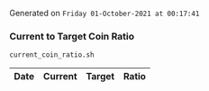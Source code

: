 Generated on `Friday 01-October-2021 at 00:17:41`

### Current to Target Coin Ratio
`current_coin_ratio.sh`

Date|Current|Target|Ratio
---|---|---|---
